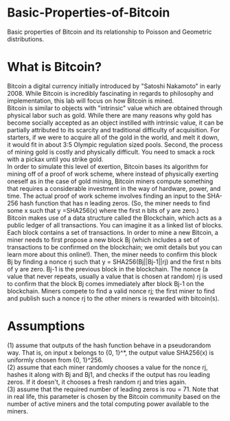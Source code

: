 # Basic-Properties-of-Bitcoin
Basic properties of Bitcoin and its relationship to Poisson and Geometric distributions.

# What is Bitcoin?
Bitcoin a digital currency initially introduced by "Satoshi Nakamoto" in early 2008. While Bitcoin is incredibly fascinating in regards to philosophy and implementation, this lab will focus on how Bitcoin is mined.  
Bitcoin is similar to objects with "intrinsic" value which are obtained through physical labor such as gold. While there are many reasons why gold has become socially accepted as an object instilled with intrinsic value, it can be partially attributed to its scarcity and traditional difficulty of acquisition. For starters, if we were to acquire all of the gold in the world, and melt it down, it would fit in about 3:5 Olympic regulation sized pools. Second, the process of mining gold is costly and physically difficult. You need to smack a rock with a pickax until you strike gold.  
In order to simulate this level of exertion, Bitcoin bases its algorithm for mining off of a proof of work scheme, where instead of physically exerting oneself as in the case of gold mining, Bitcoin miners compute something that requires a considerable investment in the way of hardware, power, and time. The actual proof of work scheme involves finding an input to the SHA-256 hash function that has n leading zeros. (So, the miner needs to find some x such that y =SHA256(x) where the first n bits of y are zero.)  
Bitcoin makes use of a data structure called the Blockchain, which acts as a public ledger of all transactions. You can imagine it as a linked list of blocks. Each block contains a set of transactions. In order to mine a new Bitcoin, a miner needs to first propose a new block Bj (which includes a set of transactions to be confirmed on the blockchain; we omit details but you can learn more about this online!). Then, the miner needs to confirm this block Bj by finding a nonce rj such that y = SHA256(Bj||Bj-1||rj) and the first n bits of y are zero. Bj-1 is the previous block in the blockchain. The nonce (a value that never repeats, usually a value that is chosen at random) rj is used to confirm that the block Bj comes immediately after block Bj-1 on the blockchain. Miners compete to find a valid nonce rj; the first miner to find and publish such a nonce rj to the other miners is rewarded with bitcoin(s).

# Assumptions
(1) assume that outputs of the hash function behave in a pseudorandom way. That is, on input x belongs to {0, 1}^\*, the output value SHA256(x) is uniformly chosen from {0, 1}^256.  
(2) assume that each miner randomly chooses a value for the nonce rj, hashes it along with Bj and Bj1, and checks if the output has rou leading zeros. If it doesn't, it chooses a fresh random rj and tries again.  
(3) assume that the required number of leading zeros is rou = 71. Note that in real life, this parameter is chosen by the Bitcoin community based on the number of active miners and the total computing power available to the miners.  
